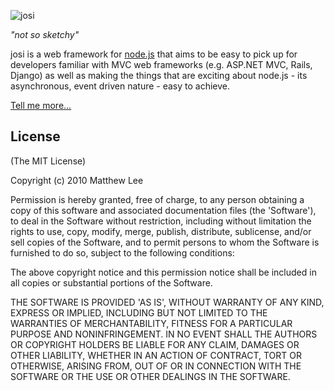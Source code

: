![josi](http://thatismatt.github.com/josi/josi.png "josi")

*"not so sketchy"*

josi is a web framework for [node.js](http://nodejs.org) that aims to be easy to pick up for developers familiar with MVC web frameworks (e.g. ASP.NET MVC, Rails, Django) as well as making the things that are exciting about node.js - its asynchronous, event driven nature - easy to achieve.

[Tell me more...](http://thatismatt.github.com/josi/)

License 
-------

(The MIT License)

Copyright (c) 2010 Matthew Lee

Permission is hereby granted, free of charge, to any person obtaining
a copy of this software and associated documentation files (the
'Software'), to deal in the Software without restriction, including
without limitation the rights to use, copy, modify, merge, publish,
distribute, sublicense, and/or sell copies of the Software, and to
permit persons to whom the Software is furnished to do so, subject to
the following conditions:

The above copyright notice and this permission notice shall be
included in all copies or substantial portions of the Software.

THE SOFTWARE IS PROVIDED 'AS IS', WITHOUT WARRANTY OF ANY KIND,
EXPRESS OR IMPLIED, INCLUDING BUT NOT LIMITED TO THE WARRANTIES OF
MERCHANTABILITY, FITNESS FOR A PARTICULAR PURPOSE AND NONINFRINGEMENT.
IN NO EVENT SHALL THE AUTHORS OR COPYRIGHT HOLDERS BE LIABLE FOR ANY
CLAIM, DAMAGES OR OTHER LIABILITY, WHETHER IN AN ACTION OF CONTRACT,
TORT OR OTHERWISE, ARISING FROM, OUT OF OR IN CONNECTION WITH THE
SOFTWARE OR THE USE OR OTHER DEALINGS IN THE SOFTWARE.
